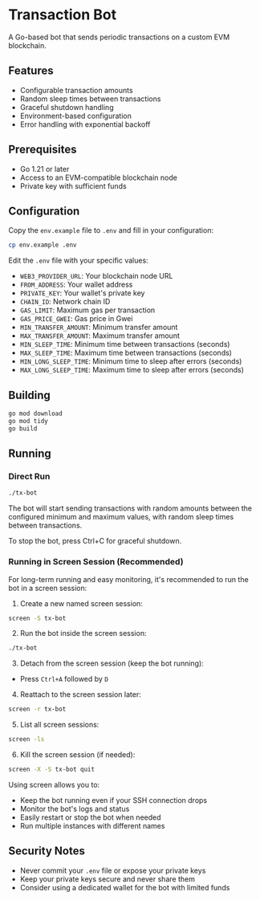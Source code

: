 # Transaction Bot

A Go-based bot that sends periodic transactions on a custom EVM blockchain.

## Features

- Configurable transaction amounts
- Random sleep times between transactions
- Graceful shutdown handling
- Environment-based configuration
- Error handling with exponential backoff

## Prerequisites

- Go 1.21 or later
- Access to an EVM-compatible blockchain node
- Private key with sufficient funds

## Configuration

Copy the `env.example` file to `.env` and fill in your configuration:

```bash
cp env.example .env
```

Edit the `.env` file with your specific values:

- `WEB3_PROVIDER_URL`: Your blockchain node URL
- `FROM_ADDRESS`: Your wallet address
- `PRIVATE_KEY`: Your wallet's private key
- `CHAIN_ID`: Network chain ID
- `GAS_LIMIT`: Maximum gas per transaction
- `GAS_PRICE_GWEI`: Gas price in Gwei
- `MIN_TRANSFER_AMOUNT`: Minimum transfer amount
- `MAX_TRANSFER_AMOUNT`: Maximum transfer amount
- `MIN_SLEEP_TIME`: Minimum time between transactions (seconds)
- `MAX_SLEEP_TIME`: Maximum time between transactions (seconds)
- `MIN_LONG_SLEEP_TIME`: Minimum time to sleep after errors (seconds)
- `MAX_LONG_SLEEP_TIME`: Maximum time to sleep after errors (seconds)

## Building

```bash
go mod download
go mod tidy
go build
```

## Running

### Direct Run

```bash
./tx-bot
```

The bot will start sending transactions with random amounts between the configured minimum and maximum values, with random sleep times between transactions.

To stop the bot, press Ctrl+C for graceful shutdown.

### Running in Screen Session (Recommended)

For long-term running and easy monitoring, it's recommended to run the bot in a screen session:

1. Create a new named screen session:
```bash
screen -S tx-bot
```

2. Run the bot inside the screen session:
```bash
./tx-bot
```

3. Detach from the screen session (keep the bot running):
- Press `Ctrl+A` followed by `D`

4. Reattach to the screen session later:
```bash
screen -r tx-bot
```

5. List all screen sessions:
```bash
screen -ls
```

6. Kill the screen session (if needed):
```bash
screen -X -S tx-bot quit
```

Using screen allows you to:
- Keep the bot running even if your SSH connection drops
- Monitor the bot's logs and status
- Easily restart or stop the bot when needed
- Run multiple instances with different names

## Security Notes

- Never commit your `.env` file or expose your private keys
- Keep your private keys secure and never share them
- Consider using a dedicated wallet for the bot with limited funds 